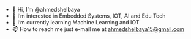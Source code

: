 - 👋 Hi, I’m @ahmedshelbaya
- 👀 I’m interested in Embedded Systems, IOT, AI and Edu Tech
- 🌱 I’m currently learning Machine Learning and IOT 
- 📫 How to reach me just e-mail me at ahmedshelbaya15@gmail.com
